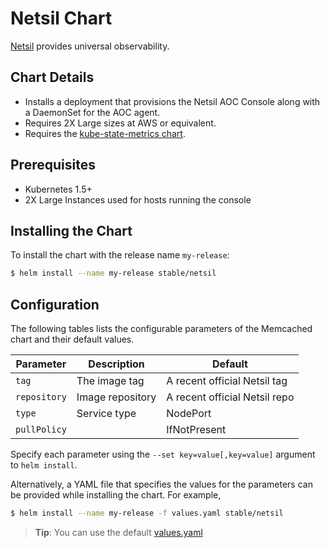 # Netsil Chart

[Netsil](https://netsil.com/) provides universal observability.

## Chart Details

* Installs a deployment that provisions the Netsil AOC Console along with a DaemonSet for the AOC agent.
* Requires 2X Large sizes at AWS or equivalent.
* Requires the [kube-state-metrics chart](https://github.com/kubernetes/charts/tree/master/stable/kube-state-metrics).

## Prerequisites

- Kubernetes 1.5+
- 2X Large Instances used for hosts running the console

## Installing the Chart

To install the chart with the release name `my-release`:

```bash
$ helm install --name my-release stable/netsil
```

## Configuration

The following tables lists the configurable parameters of the Memcached chart and their default values.

|      Parameter            |          Description            |                         Default                         |
|---------------------------|---------------------------------|---------------------------------------------------------|
| `tag`                     | The image tag 		          | A recent official Netsil tag                            |
| `repository`         		| Image repository                | A recent official Netsil repo                           |
| `type`     				| Service type					  | NodePort                                                |
| `pullPolicy`              | 							      | IfNotPresent                                            |


Specify each parameter using the `--set key=value[,key=value]` argument to `helm install`.

Alternatively, a YAML file that specifies the values for the parameters can be provided while installing the chart. For example,

```bash
$ helm install --name my-release -f values.yaml stable/netsil
```

> **Tip**: You can use the default [values.yaml](values.yaml)
